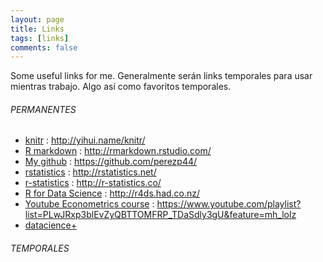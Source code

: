 ```yaml
---
layout: page
title: Links
tags: [links]
comments: false
---
```


Some useful links for me. Generalmente serán links temporales para usar mientras trabajo. Algo así como favoritos temporales.


###### PERMANENTES 

- [knitr](http://yihui.name/knitr/) : http://yihui.name/knitr/
- [R markdown](http://rmarkdown.rstudio.com/) : http://rmarkdown.rstudio.com/
- [My github](https://github.com/perezp44/) : https://github.com/perezp44/
- [rstatistics](http://rstatistics.net/) : http://rstatistics.net/ 
- [r-statistics](http://r-statistics.co/)  : http://r-statistics.co/
- [R for Data Science](http://r4ds.had.co.nz/)  : http://r4ds.had.co.nz/
- [Youtube Econometrics course](https://www.youtube.com/playlist?list=PLwJRxp3blEvZyQBTTOMFRP_TDaSdly3gU&feature=mh_lolz)   : https://www.youtube.com/playlist?list=PLwJRxp3blEvZyQBTTOMFRP_TDaSdly3gU&feature=mh_lolz
- [datacience+](datascienceplus.com/)

###### TEMPORALES
